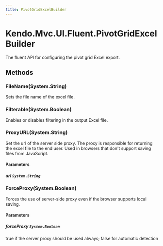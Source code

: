 ```yaml
---
title: PivotGridExcelBuilder
---
```


# Kendo.Mvc.UI.Fluent.PivotGridExcelBuilder
The fluent API for configuring the pivot grid Excel export.




## Methods


### FileName(System.String)
Sets the file name of the excel file.





### Filterable(System.Boolean)
Enables or disables filtering in the output Excel file.





### ProxyURL(System.String)
Set the url of the server side proxy. The proxy is responsible for returning the excel file to the end user. Used in browsers that don't support saving files from JavaScript.


#### Parameters

##### url `System.String`






### ForceProxy(System.Boolean)
Forces the use of server-side proxy even if the browser supports local saving.


#### Parameters

##### forceProxy `System.Boolean`
true if the server proxy should be used always; false for automatic detection






